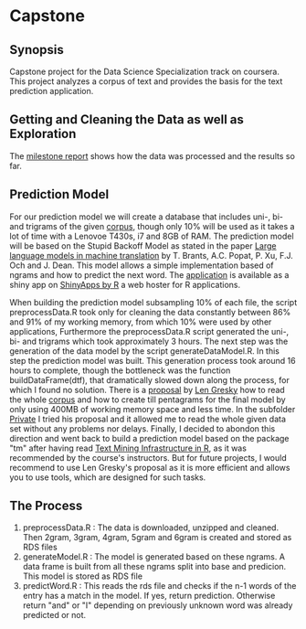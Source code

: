 # Capstone

## Synopsis
Capstone project for the Data Science Specialization track on coursera. This project analyzes a corpus of text and provides the basis for the text prediction application.

## Getting and Cleaning the Data as well as Exploration
The [milestone report](http://rpubs.com/basacul/milestone) shows how the data was processed and the results so far.

## Prediction Model
For our prediction model we will create a database that includes uni-, bi- and trigrams of the given [corpus](https://d396qusza40orc.cloudfront.net/dsscapstone/dataset/Coursera-SwiftKey.zip), though only 10% will be used as it takes a lot of time with a Lenovoe T430s, i7 and 8GB of RAM. The prediction model will be based on the Stupid Backoff Model as stated in the paper [Large language models in machine translation](http://www.aclweb.org/anthology/D07-1090.pdf) by T. Brants, A.C. Popat, P. Xu, F.J. Och and J. Dean. This model allows a simple implementation based of ngrams and how to predict the next word.
The [application]( https://basacul.shinyapps.io/Ngrams/) is available as a shiny app on [ShinyApps by R](https://www.shinyapps.io) a web hoster for R applications.

When building the prediction model subsampling 10% of each file, the script preprocessData.R took only for cleaning the data constantly between 86% and 91% of my working memory, from which 10% were used by other applications, Furthermore the preprocessData.R script generated the uni-, bi- and trigrams which took approximately 3 hours. The next step was the generation of the data model by the script generateDataModel.R. In this step the prediction model was built. This generation process took around 16 hours to complete, though the bottleneck was the function buildDataFrame(dtf), that dramatically slowed down along the process, for which I found no solution. 
There is a [proposal](https://github.com/lgreski/datasciencectacontent/blob/master/markdown/capstone-simplifiedApproach.md) by [Len Gresky](https://github.com/lgreski) how to read the whole [corpus](https://d396qusza40orc.cloudfront.net/dsscapstone/dataset/Coursera-SwiftKey.zip) and how to create till pentagrams for the final model by only using 400MB of working memory space and less time. In the subfolder [Private]() I tried his proposal and it allowed me to read the whole given data set without any problems nor delays.
Finally, I decided to abondon this direction and went back to build a prediction model based on the package "tm" after having read [Text Mining Infrastructure in R](https://www.jstatsoft.org/article/view/v025i05), as it was recommended by the course's instructors. But for future projects, I would recommend to use Len Gresky's proposal as it is more efficient and allows you to use tools, which are designed for such tasks.

## The Process
1. preprocessData.R : The data is downloaded, unzipped and cleaned. Then 2gram, 3gram, 4gram, 5gram and 6gram is created and stored as RDS files
2. generateModel.R :  The model is generated based on these ngrams. A data frame is built from all these ngrams split into base and predicion. This model is stored as RDS file
3. predictWord.R :    This reads the rds file and checks if the n-1 words of the entry has a match in the model. If yes, return prediction. Otherwise return "and" or "I" depending on previously unknown word was already predicted or not.